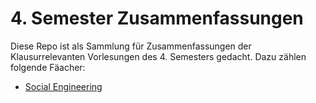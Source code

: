 # 4. Semester Zusammenfassungen

Diese Repo ist als Sammlung für Zusammenfassungen der Klausurrelevanten Vorlesungen des 4. Semesters gedacht. Dazu zählen folgende Fäacher:
- [Social Engineering](./Social%20Engineering.md)